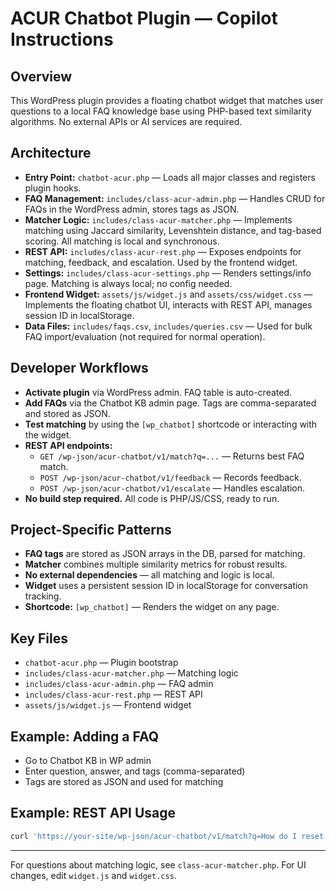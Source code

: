 # ACUR Chatbot Plugin — Copilot Instructions

## Overview
This WordPress plugin provides a floating chatbot widget that matches user questions to a local FAQ knowledge base using PHP-based text similarity algorithms. No external APIs or AI services are required.

## Architecture
- **Entry Point:** `chatbot-acur.php` — Loads all major classes and registers plugin hooks.
- **FAQ Management:** `includes/class-acur-admin.php` — Handles CRUD for FAQs in the WordPress admin, stores tags as JSON.
- **Matcher Logic:** `includes/class-acur-matcher.php` — Implements matching using Jaccard similarity, Levenshtein distance, and tag-based scoring. All matching is local and synchronous.
- **REST API:** `includes/class-acur-rest.php` — Exposes endpoints for matching, feedback, and escalation. Used by the frontend widget.
- **Settings:** `includes/class-acur-settings.php` — Renders settings/info page. Matching is always local; no config needed.
- **Frontend Widget:** `assets/js/widget.js` and `assets/css/widget.css` — Implements the floating chatbot UI, interacts with REST API, manages session ID in localStorage.
- **Data Files:** `includes/faqs.csv`, `includes/queries.csv` — Used for bulk FAQ import/evaluation (not required for normal operation).

## Developer Workflows
- **Activate plugin** via WordPress admin. FAQ table is auto-created.
- **Add FAQs** via the Chatbot KB admin page. Tags are comma-separated and stored as JSON.
- **Test matching** by using the `[wp_chatbot]` shortcode or interacting with the widget.
- **REST API endpoints:**
  - `GET /wp-json/acur-chatbot/v1/match?q=...` — Returns best FAQ match.
  - `POST /wp-json/acur-chatbot/v1/feedback` — Records feedback.
  - `POST /wp-json/acur-chatbot/v1/escalate` — Handles escalation.
- **No build step required.** All code is PHP/JS/CSS, ready to run.

## Project-Specific Patterns
- **FAQ tags** are stored as JSON arrays in the DB, parsed for matching.
- **Matcher** combines multiple similarity metrics for robust results.
- **No external dependencies** — all matching and logic is local.
- **Widget** uses a persistent session ID in localStorage for conversation tracking.
- **Shortcode:** `[wp_chatbot]` — Renders the widget on any page.

## Key Files
- `chatbot-acur.php` — Plugin bootstrap
- `includes/class-acur-matcher.php` — Matching logic
- `includes/class-acur-admin.php` — FAQ admin
- `includes/class-acur-rest.php` — REST API
- `assets/js/widget.js` — Frontend widget

## Example: Adding a FAQ
- Go to Chatbot KB in WP admin
- Enter question, answer, and tags (comma-separated)
- Tags are stored as JSON and used for matching

## Example: REST API Usage
```bash
curl 'https://your-site/wp-json/acur-chatbot/v1/match?q=How do I reset my password?'
```

---
For questions about matching logic, see `class-acur-matcher.php`. For UI changes, edit `widget.js` and `widget.css`.
